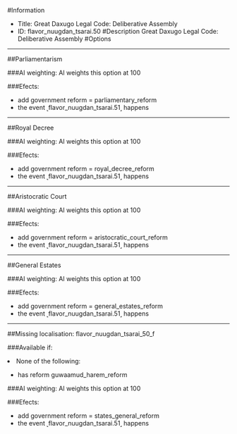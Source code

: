 #Information
 - Title: Great Daxugo Legal Code: Deliberative Assembly
 - ID: flavor_nuugdan_tsarai.50
#Description
Great Daxugo Legal Code: Deliberative Assembly
#Options

___
##Parliamentarism

###AI weighting:
AI weights this option at 100


###Efects:<ul><li>add government reform = parliamentary_reform</li><li>the event ˻flavor_nuugdan_tsarai.51˼ happens</li></ul>

___
##Royal Decree

###AI weighting:
AI weights this option at 100


###Efects:<ul><li>add government reform = royal_decree_reform</li><li>the event ˻flavor_nuugdan_tsarai.51˼ happens</li></ul>

___
##Aristocratic Court

###AI weighting:
AI weights this option at 100


###Efects:<ul><li>add government reform = aristocratic_court_reform</li><li>the event ˻flavor_nuugdan_tsarai.51˼ happens</li></ul>

___
##General Estates

###AI weighting:
AI weights this option at 100


###Efects:<ul><li>add government reform = general_estates_reform</li><li>the event ˻flavor_nuugdan_tsarai.51˼ happens</li></ul>

___
##Missing localisation: flavor_nuugdan_tsarai_50_f

###Available if:
<li>None of the following:</li><ul><li>has reform guwaamud_harem_reform</li></ul>

###AI weighting:
AI weights this option at 100


###Efects:<ul><li>add government reform = states_general_reform</li><li>the event ˻flavor_nuugdan_tsarai.51˼ happens</li></ul>
